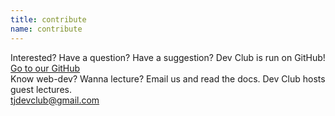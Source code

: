 ```yaml
---
title: contribute
name: contribute
---
```

<p>
Interested? Have a question? Have a suggestion? Dev Club is run on GitHub!
<br>
<a class="button" href="https://github.com/tjdevclub">Go to our GitHub</a>
<br>
Know web-dev? Wanna lecture? Email us and read the docs. Dev Club hosts guest lectures.
<br>
<a class="button" href="mailto:tjdevclub@gmail.com">tjdevclub@gmail.com</a>

</p>
